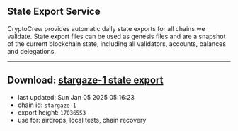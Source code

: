 ## State Export Service
CryptoCrew provides automatic daily state exports for all chains we validate. State export files can be used as genesis files and are a snapshot of the current blockchain state, including all validators, accounts, balances and delegations.

---
**Download: [stargaze-1 state export](https://dl-eu2.ccvalidators.com/SERVICE/stargaze/stargaze-1_export_17036553.json)**
---

- last updated: Sun Jan 05 2025 05:16:23
- chain id: `stargaze-1`
- export height: `17036553`
- use for: airdrops, local tests, chain recovery
